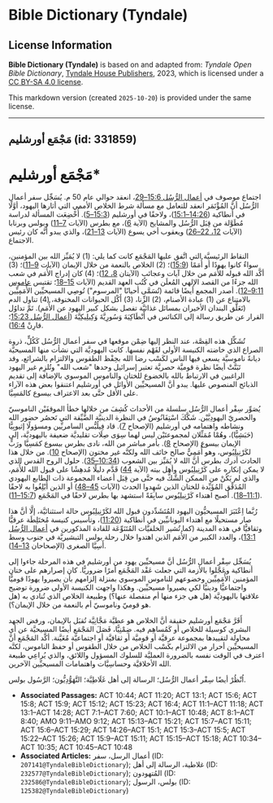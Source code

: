 # Bible Dictionary (Tyndale)

## License Information

**Bible Dictionary (Tyndale)** is based on and adapted from: _Tyndale Open Bible Dictionary_, [Tyndale House Publishers](https://tyndaleopenresources.com/), 2023, which is licensed under a [CC BY-SA 4.0 license](https://creativecommons.org/licenses/by-sa/4.0/legalcode.en).

This markdown version (created `2025-10-20`) is provided under the same license.



--------------------------------

## مَجْمَع أورشليم (id: 331859)

مَجْمَع أورشليم\*
=================

اجتماع موصوف في [أعمال الرُّسُل 15:6–29](https://ref.ly/Acts15:6-Acts15:29)، انعقد حوالي عام 50 م. يُسَجِّل سفر أعمال الرُّسُل أنَّ المُؤْتَمَر انعقد للتعامل مع مسألة شرط الخلاص الأممي التي أثارها اليهود، أوَّلًا في أنطاكية ([14:26–15:1](https://ref.ly/Acts14:26-Acts15:1))، ولاحقًا في أورشليم ([15:3–5](https://ref.ly/Acts15:3-Acts15:5)). أُخْضِعَت المسألة لدراسة مُطَوَّلة من قِبَل الرُّسُل والمشايخ (الآية [6](https://ref.ly/Acts15:6))، مع بطرس (الآيات [7–11](https://ref.ly/Acts15:7-Acts15:11)) وبولس وبرنابا (الآيات [12، 22–26](https://ref.ly/Acts15:12,Acts15:22-Acts15:26)) ويعقوب أخي يسوع (الآيات [13–21](https://ref.ly/Acts15:13-Acts15:21))، والذي يبدو أنَّه كان رئيس الاجتماع.

النقاط الرئيسيَّة التي اتَّفق عليها المَجْمَع كانت كما يلي: (1\) لا يُمَيِّز الله بين المؤمنين، سواءٌ كانوا يهودًا أو أُمَمًا ([15:9](https://ref.ly/Acts15:9))؛ (2\) الخلاص بالنعمة من خلال الإيمان (الآيات [9–11](https://ref.ly/Acts15:9-Acts15:11))؛ (3\) أكَّد الله قبوله للأُمَم من خلال آيات وعجائب (الآيتان [8، 12](https://ref.ly/Acts15:8,Acts15:12))؛ (4\) كان إدراج الأُمَم في شعب الله جزءًا من القصد الإلهي المُعلَن في كُتُب العهد القديم (الآيات [15–18](https://ref.ly/Acts15:15-Acts15:18)؛ تقتبس [عاموس 9:11–12](https://ref.ly/Amos9:11-Amos9:12)). أصدر المجمع أيضًا قائمة (تُسَمَّى أحيانًا "المرسوم") تُوصِي المسيحيِّين الأُمَمِيِّين بالامتناع عن (1\) عبادة الأصنام، (2\) الزِّنا، (3\) أَكْل الحيوانات المخنوقة، (4\) تناول الدم (تَعَلَّق البندان الأخيران بمسائل غذائيَّة تفصل بشكل كبير اليهود عن الأُمَم). تَمَّ تداوُل القرار عن طريق رسالة إلى الكنائس في أَنْطَاكِيَةَ وَسُورِيَّةَ وَكِيلِيكِيَّةَ ([أعمال الرُّسُل 15:23](https://ref.ly/Acts15:23)؛ قارِنْ [16:4](https://ref.ly/Acts16:4)).

تُشَكِّل هذه القِصَّة، عند النظر إليها ضِمْن موقعها في سفر أعمال الرُّسُل كَكُلٍّ، ذروة الصراع الذي خاضته الكنيسة الأولى لفَهْم نفسها. كانت اليهوديَّة التي نشأت منها المسيحيَّة ديانةً ناموسيَّة يسعى فيها الناس لكَسْب رضا الله بحِفْظ الطقوس والالتزام بالشرائع، وقد تَبَنَّتْ أيضًا نظرة قوميَّة حصريَّة تعتبر إسرائيل وحدها "شعب الله" وتُلزِم غير اليهود الراغبين في الارتباط بالله بالخضوع للختان والناموس الموسوي بالإضافة إلى تقديم الذبائح المنصوص عليها. يبدو أنَّ المسيحيِّين الأوائل في أورشليم اعتنقوا بعض هذه الآراء على الأقل حتَّى بعد الاعتراف بيسوع كالمَسِيَّا.

يُصَوِّر سِفْر أعمال الرُّسُل سلسلة من الأحداث كُشِفَ من خلالها خطأ الموقفَيْن الناموسيّ والحصريّ اليهودِيَّيْن. شَكَّكَ اسْتِفَانُوسُ في النظرة الدينيَّة الضَّيِّقة التي تَحصُر حضور الله ونشاطه واهتمامه في أورشليم (الإصحاح [7](https://ref.ly/Acts7:1-Acts7:60)). قاد فِيلُبُّس السامريِّين ومسؤولًا إثيوبِيًّا (حَبَشِيًّا)، وهُمْا مُمَثِّلان لمجموعتَيْن ليس لهما سِوَى صِلَات تقليديَّة ضعيفة باليهوديَّة، إلى الإيمان بيسوع (الإصحاح [8](https://ref.ly/Acts8:1-Acts8:40)). بأمر مباشر من الله، نادى بطرس بيسوع كمَسِيَّا ورَبٍّ لكَرْنِيلِيُوس، وهو أُمَمِيٌّ صالح خائف الله ولكنَّه غير مختون (الإصحاح [10](https://ref.ly/Acts10:1-Acts10:48)). من خلال هذا الحادث أدرك بطرس أنَّ الله لا يُمَيِّز بين الشعوب ([10:34–35](https://ref.ly/Acts10:34-Acts10:35)). حلول الروح القدس الذي لا يمكن إنكاره على كَرْنِيلِيُوس وأهل بيته (الآية [44](https://ref.ly/Acts10:44)) قَدَّم دليلًا مُدهِشًا على قبول الله للأُمَم، والذي لم يَكُنْ من الممكن الشَّكُّ فيه حتَّى من قِبَل أعضاء المجموعة ذات الطابع اليهودي المُدَقِّق المُؤَيِّدة للختان الذين شَهِدوا الحدث (الآيات [45–48](https://ref.ly/Acts10:45-Acts10:48)) أو الذين أُبْلِغُوا به لاحقًا ([11:1–18](https://ref.ly/Acts11:1-Acts11:18)). أصبح اهتداء كَرْنِيلِيُوس سابِقَةً استشهد بها بطرس لاحقًا في المَجْمَع ([15:7–11](https://ref.ly/Acts15:7-Acts15:11)).

رُبَّما اِعْتَبَرَ المسيحيُّون اليهود المُتَشَدِّدون قبول الله لكَرْنِيلِيُوس حالة استثنائيَّة، إلَّا أنَّ هذا صار مستحيلًا مع اهتداء اليونانيِّين في أنطاكية ([11:20](https://ref.ly/Acts11:20))، وتأسيس كنيسة مُختَلِطَة عرقيًّا وثقافيًّا في هذه المدينة (كما تُشير الخلفيَّات المُتَنَوِّعَة للقادة المذكورين في [أعمال الرُّسُل 13:1](https://ref.ly/Acts13:1))، والعدد الكبير من الأُمَم الذين اهتدوا خلال رحلة بولس التبشيريَّة في جنوب وسط أَسِيَّا الصغرى (الإصحاحان [13–14](https://ref.ly/Acts13:1-Acts14:28)).

يُسَجِّل سِفْر أعمال الرُّسُل أنَّ مسيحيِّين يهود من أورشليم في هذه المرحلة جاءوا إلى أنطاكية وعَجَّلوا بالأزمة التي جعلت عَقْد المَجْمَع أمرًا ضروريًّا. كان إصرارهم على ختان المؤمنين الأُمَمِيِّين وخضوعهم للناموس الموسوي بمنزلة إلزامهم بأن يصيروا يهودًا قوميًّا واجتماعيًّا ودينيًّا لكي يصيروا مسيحيِّين. وهكذا واجهت الكنيسة الأولى ضرورة توضيح علاقتها باليهوديَّة (هل هي جزء منها أم منفصلة عنها؟) وطبيعة الخلاص الذي تُنادي به (هل هو قوميّ وناموسيّ أم بالنعمة من خلال الإيمان؟).

أَقَرَّ مَجْمَع أورشليم حقيقة أنَّ الخلاص هو عطيَّة مَجَّانِيَّة تُقبَل بالإيمان، ورفض الجهد البشري كوسيلة للخلاص أو كَمُساهِم فيه. ضِمْنِيًّا، فَصَلَ المَجْمَع أيضًا المسيحيَّة عن أي محاولة لتقييدها بمجموعة عرقيَّة أو قوميَّة أو ثقافيَّة أو اجتماعيَّة مُعَيَّنة. أكَّد المَجْمَع أنَّ المسيحيِّين أحرار من الالتزام بكَسْب الخلاص من خلال الطقوس أو حفظ الناموس، لكنَّه اعترف في الوقت نفسه بالضرورة العمليَّة للسلوك المسؤول واللائق، والذي يُراعِي طبيعة الله الأخلاقيَّة وحساسِيَّات واهتمامات المسيحيِّين الآخرين.

اُنْظُرْ أيضًا سِفْر أعمال الرُّسُل؛ الرسالة إلى أهل غَلَاطِيَّة؛ التَّهَوُّدِيُّون؛ الرَّسُول بولس.

* **Associated Passages:** ACT 10:44; ACT 11:20; ACT 13:1; ACT 15:6; ACT 15:8; ACT 15:9; ACT 15:12; ACT 15:23; ACT 16:4; ACT 11:1–ACT 11:18; ACT 13:1–ACT 14:28; ACT 7:1–ACT 7:60; ACT 10:1–ACT 10:48; ACT 8:1–ACT 8:40; AMO 9:11–AMO 9:12; ACT 15:13–ACT 15:21; ACT 15:7–ACT 15:11; ACT 15:6–ACT 15:29; ACT 14:26–ACT 15:1; ACT 15:3–ACT 15:5; ACT 15:22–ACT 15:26; ACT 15:9–ACT 15:11; ACT 15:15–ACT 15:18; ACT 10:34–ACT 10:35; ACT 10:45–ACT 10:48
* **Associated Articles:** أعمال الرسل، سفر (ID: `207141@TyndaleBibleDictionary`); غلاطية، الرسالة إلى أهل (ID: `232577@TyndaleBibleDictionary`); المُتهودون (ID: `232586@TyndaleBibleDictionary`); بولس، الرسول (ID: `125382@TyndaleBibleDictionary`)

